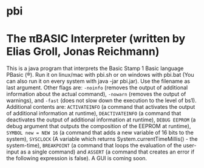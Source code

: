 # pbi

The πBASIC Interpreter (written by Elias Groll, Jonas Reichmann)
================

This is a java program that interprets the Basic Stamp 1 Basic language PBasic (®).
Run it on linux/mac with pbi.sh or on windows with pbi.bat (You can also run it on every system with java -jar pbi.jar).
Use the filename as last argument.
Other flags are: `-noinfo` (removes the output of additional information about the actual command),
                 `-nowarn` (removes the output of warnings), and
                 `-fast`   (does not slow down the execution to the level of bs1).
Additional contents are: `ACTIVATEINFO` (a command that activates the output of additional information at runtime), `DEACTIVATEINFO` (a command that deactivates the output of additional information at runtime), `DEBUG EEPROM` (a debug argument that outputs the composition of the EEPROM at runtime), `SYMBOL new = NEW 16` (a command that adds a new variable of 16 bits to the system), `SYSCLOCK` (A variable which returns System.currentTimeMillis() - the system-time), `BREAKPOINT` (a command that loops the evaluation of the user-input as a single command) and `ASSERT` (a command that creates an error if the following expression is false).
A GUI is coming soon.
